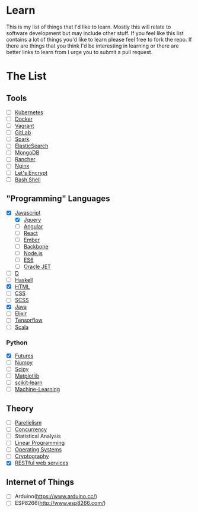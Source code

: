 # Learn
This is my list of things that I'd like to learn. Mostly this will relate to software development but may include other stuff. If you feel like this list contains a lot of things you'd like to learn please feel free to fork the repo. If there are things that you think I'd be interesting in learning or there are better links to learn from I urge you to submit a pull request.

# The List

## Tools

- [ ] [Kubernetes](http://kubernetes.io/)
- [ ] [Docker](https://www.docker.com/)
- [ ] [Vagrant](https://www.vagrantup.com/)
- [ ] [GitLab](https://gitlab.com/)
- [ ] [Spark](spark.apache.org/)
- [ ] [ElasticSearch](https://github.com/elastic/elasticsearch)
- [ ] [MongoDB](https://www.mongodb.com/)
- [ ] [Rancher](http://rancher.com/)
- [ ] [Nginx](https://www.nginx.com)
- [ ] [Let's Encrypt](https://letsencrypt.org/)
- [ ] [Bash Shell](http://www.bash.academy/)

## "Programming" Languages

- [x] [Javascript](https://www.javascript.com/)
  - [x] [Jquery](https://jquery.com/)
  - [ ] [Angular](https://angularjs.org/)
  - [ ] [React](https://facebook.github.io/react/)
  - [ ] [Ember](emberjs.com/)
  - [ ] [Backbone](backbonejs.org/)
  - [ ] [Node.js](https://nodejs.org/en/)
  - [ ] [ES6](https://en.wikipedia.org/wiki/ECMAScript#6th_Edition_-_ECMAScript_2015)
  - [ ] [Oracle JET](http://www.oracle.com/webfolder/technetwork/jet/index.html)
- [ ] [D](https://dlang.org/)
- [ ] [Haskell](https://www.haskell.org/)
- [x] [HTML](https://www.w3.org/html/)
- [ ] [CSS](https://www.w3.org/Style/CSS/Overview.en.html)
- [ ] [SCSS](http://sass-lang.com/)
- [x] [Java](http://www.tutorialspoint.com/java/)
- [ ] [Elixir](http://elixir-lang.org/)
- [ ] [Tensorflow](https://www.tensorflow.org/)
- [ ] [Scala](http://www.scala-lang.org/)

### Python

- [x] [Futures](https://docs.python.org/3/library/concurrent.futures.html)
- [ ] [Numpy](http://www.numpy.org/)
- [ ] [Scipy](https://scipy.org/)
- [ ] [Matplotlib](http://matplotlib.org/)
- [ ] [scikit-learn](http://scikit-learn.org/)
- [ ] [Machine-Learning](https://en.wikipedia.org/wiki/Machine_learning)

## Theory

- [ ] [Parellelism](https://computing.llnl.gov/tutorials/parallel_comp/)
- [ ] [Concurrency](https://en.wikipedia.org/wiki/Concurrency_(computer_science))
- [ ] Statistical Analysis
- [ ] [Linear Programming](https://www.math.ucla.edu/~tom/LP.pdf)
- [ ] [Operating Systems](https://www.udacity.com/wiki/ud923)
- [ ] [Cryptography](https://www.coursera.org/learn/crypto)
- [x] [RESTful web services](https://en.wikipedia.org/wiki/Representational_state_transfer)

## Internet of Things
- [ ] Arduino(https://www.arduino.cc/)
- [ ] ESP8266(http://www.esp8266.com/)
